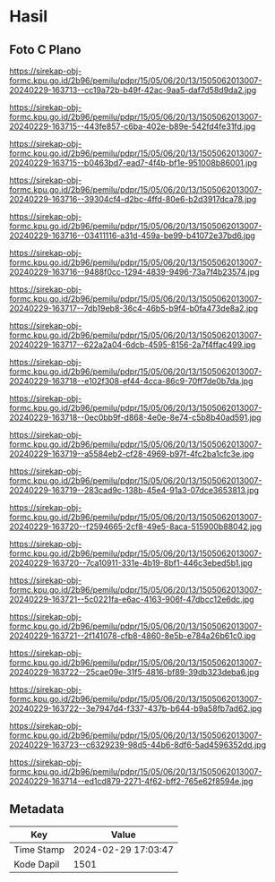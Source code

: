 # Hasil

## Foto C Plano

https://sirekap-obj-formc.kpu.go.id/2b96/pemilu/pdpr/15/05/06/20/13/1505062013007-20240229-163713--cc19a72b-b49f-42ac-9aa5-daf7d58d9da2.jpg

https://sirekap-obj-formc.kpu.go.id/2b96/pemilu/pdpr/15/05/06/20/13/1505062013007-20240229-163715--443fe857-c6ba-402e-b89e-542fd4fe31fd.jpg

https://sirekap-obj-formc.kpu.go.id/2b96/pemilu/pdpr/15/05/06/20/13/1505062013007-20240229-163715--b0463bd7-ead7-4f4b-bf1e-951008b86001.jpg

https://sirekap-obj-formc.kpu.go.id/2b96/pemilu/pdpr/15/05/06/20/13/1505062013007-20240229-163716--39304cf4-d2bc-4ffd-80e6-b2d3917dca78.jpg

https://sirekap-obj-formc.kpu.go.id/2b96/pemilu/pdpr/15/05/06/20/13/1505062013007-20240229-163716--03411116-a31d-459a-be99-b41072e37bd6.jpg

https://sirekap-obj-formc.kpu.go.id/2b96/pemilu/pdpr/15/05/06/20/13/1505062013007-20240229-163716--9488f0cc-1294-4839-9496-73a7f4b23574.jpg

https://sirekap-obj-formc.kpu.go.id/2b96/pemilu/pdpr/15/05/06/20/13/1505062013007-20240229-163717--7db19eb8-36c4-46b5-b9f4-b0fa473de8a2.jpg

https://sirekap-obj-formc.kpu.go.id/2b96/pemilu/pdpr/15/05/06/20/13/1505062013007-20240229-163717--622a2a04-6dcb-4595-8156-2a7f4ffac499.jpg

https://sirekap-obj-formc.kpu.go.id/2b96/pemilu/pdpr/15/05/06/20/13/1505062013007-20240229-163718--e102f308-ef44-4cca-86c9-70ff7de0b7da.jpg

https://sirekap-obj-formc.kpu.go.id/2b96/pemilu/pdpr/15/05/06/20/13/1505062013007-20240229-163718--0ec0bb9f-d868-4e0e-8e74-c5b8b40ad591.jpg

https://sirekap-obj-formc.kpu.go.id/2b96/pemilu/pdpr/15/05/06/20/13/1505062013007-20240229-163719--a5584eb2-cf28-4969-b97f-4fc2ba1cfc3e.jpg

https://sirekap-obj-formc.kpu.go.id/2b96/pemilu/pdpr/15/05/06/20/13/1505062013007-20240229-163719--283cad9c-138b-45e4-91a3-07dce3653813.jpg

https://sirekap-obj-formc.kpu.go.id/2b96/pemilu/pdpr/15/05/06/20/13/1505062013007-20240229-163720--f2594665-2cf8-49e5-8aca-515900b88042.jpg

https://sirekap-obj-formc.kpu.go.id/2b96/pemilu/pdpr/15/05/06/20/13/1505062013007-20240229-163720--7ca10911-331e-4b19-8bf1-446c3ebed5b1.jpg

https://sirekap-obj-formc.kpu.go.id/2b96/pemilu/pdpr/15/05/06/20/13/1505062013007-20240229-163721--5c0221fa-e6ac-4163-906f-47dbcc12e6dc.jpg

https://sirekap-obj-formc.kpu.go.id/2b96/pemilu/pdpr/15/05/06/20/13/1505062013007-20240229-163721--2f141078-cfb8-4860-8e5b-e784a26b61c0.jpg

https://sirekap-obj-formc.kpu.go.id/2b96/pemilu/pdpr/15/05/06/20/13/1505062013007-20240229-163722--25cae09e-31f5-4816-bf89-39db323deba6.jpg

https://sirekap-obj-formc.kpu.go.id/2b96/pemilu/pdpr/15/05/06/20/13/1505062013007-20240229-163722--3e7947d4-f337-437b-b644-b9a58fb7ad62.jpg

https://sirekap-obj-formc.kpu.go.id/2b96/pemilu/pdpr/15/05/06/20/13/1505062013007-20240229-163723--c6329239-98d5-44b6-8df6-5ad4596352dd.jpg

https://sirekap-obj-formc.kpu.go.id/2b96/pemilu/pdpr/15/05/06/20/13/1505062013007-20240229-163714--ed1cd879-2271-4f62-bff2-765e62f8594e.jpg


## Metadata

| Key        | Value               |
| ---------- | ------------------- |
| Time Stamp | 2024-02-29 17:03:47 |
| Kode Dapil | 1501                |



